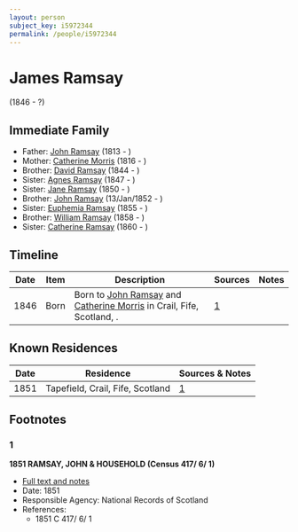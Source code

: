 ```yaml
---
layout: person
subject_key: i5972344
permalink: /people/i5972344
---
```


# James Ramsay
(1846 - ?)

## Immediate Family

* Father: [John Ramsay](./@33817858@-john-ramsay-b1813-d.md) (1813 - )
* Mother: [Catherine Morris](./@33882736@-catherine-morris-b1816-d.md) (1816 - )
* Brother: [David Ramsay](./@17577117@-david-ramsay-b1844-d.md) (1844 - )
* Sister: [Agnes Ramsay](./@73804628@-agnes-ramsay-b1847-d.md) (1847 - )
* Sister: [Jane Ramsay](./@25940269@-jane-ramsay-b1850-d.md) (1850 - )
* Brother: [John Ramsay](./@63088441@-john-ramsay-b1852-1-13-d.md) (13/Jan/1852 - )
* Sister: [Euphemia Ramsay](./@99132181@-euphemia-ramsay-b1855-d.md) (1855 - )
* Brother: [William Ramsay](./@29868878@-william-ramsay-b1858-d.md) (1858 - )
* Sister: [Catherine Ramsay](./@12774174@-catherine-ramsay-b1860-d.md) (1860 - )

## Timeline

Date | Item | Description | Sources | Notes
---|---|---|---|---
1846 | Born | Born to [John Ramsay](./@33817858@-john-ramsay-b1813-d.md) and [Catherine Morris](./@33882736@-catherine-morris-b1816-d.md) in Crail, Fife, Scotland, . | [1](#1) | 

## Known Residences

Date | Residence | Sources & Notes
---|---|---
1851 | Tapefield, Crail, Fife, Scotland | [1](#1)

## Footnotes

### 1

**1851 RAMSAY, JOHN & HOUSEHOLD (Census 417/ 6/ 1)**

* [Full text and notes](../sources/@25180652@-1851-ramsay,-john-&-household-census-417-6-1-.md)
* Date: 1851
* Responsible Agency: National Records of Scotland
* References: 
  * 1851 C 417/ 6/ 1

